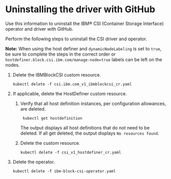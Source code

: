 # Uninstalling the driver with GitHub

Use this information to uninstall the IBM® CSI (Container Storage Interface) operator and driver with GitHub.

Perform the following steps to uninstall the CSI driver and operator.

**Note:** When using the host definer and `dynamicNodeLabeling` is set to `true`, be sure to complete the steps in the correct order or `hostdefiner.block.csi.ibm.com/manage-node=true` labels can be left on the nodes.

1. Delete the IBMBlockCSI custom resource.

    ```
    kubectl delete -f csi.ibm.com_v1_ibmblockcsi_cr.yaml
    ```

2. If applicable, delete the HostDefiner custom resource.

    1. Verify that all host definition instances, per configuration allowances, are deleted.
     
            kubectl get hostdefinition
     
        The output displays all host definitions that do not need to be deleted. If all get deleted, the output displays `No resources found`.

     2. Delete the custom resource.
    
        ```
        kubectl delete -f csi_v1_hostdefiner_cr.yaml
        ```

3. Delete the operator.

    ```
    kubectl delete -f ibm-block-csi-operator.yaml
    ```




